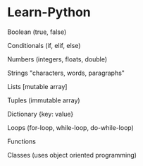 # Learn-Python

Boolean (true, false)

Conditionals (if, elif, else)

Numbers (integers, floats, double)

Strings "characters, words, paragraphs"

Lists [mutable array]

Tuples (immutable array)

Dictionary {key: value}

Loops (for-loop, while-loop, do-while-loop)

Functions

Classes (uses object oriented programming)






